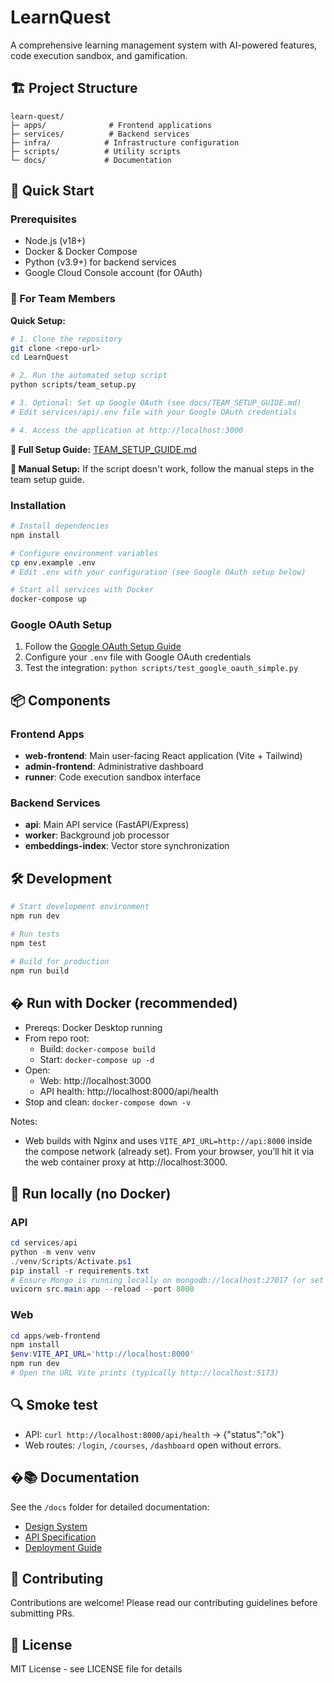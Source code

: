 # LearnQuest

A comprehensive learning management system with AI-powered features, code execution sandbox, and gamification.

## 🏗️ Project Structure

```
learn-quest/
├─ apps/              # Frontend applications
├─ services/          # Backend services
├─ infra/            # Infrastructure configuration
├─ scripts/          # Utility scripts
└─ docs/             # Documentation
```

## 🚀 Quick Start

### Prerequisites

- Node.js (v18+)
- Docker & Docker Compose
- Python (v3.9+) for backend services
- Google Cloud Console account (for OAuth)

### 👥 For Team Members

**Quick Setup:**
```bash
# 1. Clone the repository
git clone <repo-url>
cd LearnQuest

# 2. Run the automated setup script
python scripts/team_setup.py

# 3. Optional: Set up Google OAuth (see docs/TEAM_SETUP_GUIDE.md)
# Edit services/api/.env file with your Google OAuth credentials

# 4. Access the application at http://localhost:3000
```

**📖 Full Setup Guide:** [TEAM_SETUP_GUIDE.md](TEAM_SETUP_GUIDE.md)

**🔧 Manual Setup:** If the script doesn't work, follow the manual steps in the team setup guide.

### Installation

```bash
# Install dependencies
npm install

# Configure environment variables
cp env.example .env
# Edit .env with your configuration (see Google OAuth setup below)

# Start all services with Docker
docker-compose up
```

### Google OAuth Setup

1. Follow the [Google OAuth Setup Guide](docs/GOOGLE_OAUTH_SETUP.md)
2. Configure your `.env` file with Google OAuth credentials
3. Test the integration: `python scripts/test_google_oauth_simple.py`

## 📦 Components

### Frontend Apps
- **web-frontend**: Main user-facing React application (Vite + Tailwind)
- **admin-frontend**: Administrative dashboard
- **runner**: Code execution sandbox interface

### Backend Services
- **api**: Main API service (FastAPI/Express)
- **worker**: Background job processor
- **embeddings-index**: Vector store synchronization

## 🛠️ Development

```bash
# Start development environment
npm run dev

# Run tests
npm test

# Build for production
npm run build
```

## � Run with Docker (recommended)

- Prereqs: Docker Desktop running
- From repo root:
	- Build: `docker-compose build`
	- Start: `docker-compose up -d`
- Open:
	- Web: http://localhost:3000
	- API health: http://localhost:8000/api/health
- Stop and clean: `docker-compose down -v`

Notes:
- Web builds with Nginx and uses `VITE_API_URL=http://api:8000` inside the compose network (already set). From your browser, you’ll hit it via the web container proxy at http://localhost:3000.

## 🧪 Run locally (no Docker)

### API
```powershell
cd services/api
python -m venv venv
./venv/Scripts/Activate.ps1
pip install -r requirements.txt
# Ensure Mongo is running locally on mongodb://localhost:27017 (or set MONGO_URL/MONGO_DB)
uvicorn src.main:app --reload --port 8000
```

### Web
```powershell
cd apps/web-frontend
npm install
$env:VITE_API_URL='http://localhost:8000'
npm run dev
# Open the URL Vite prints (typically http://localhost:5173)
```

## 🔍 Smoke test

- API: `curl http://localhost:8000/api/health` → {"status":"ok"}
- Web routes: `/login`, `/courses`, `/dashboard` open without errors.

## �📚 Documentation

See the `/docs` folder for detailed documentation:
- [Design System](./docs/design-system.md)
- [API Specification](./docs/api-spec.md)
- [Deployment Guide](./docs/deployment.md)

## 🤝 Contributing

Contributions are welcome! Please read our contributing guidelines before submitting PRs.

## 📄 License

MIT License - see LICENSE file for details
